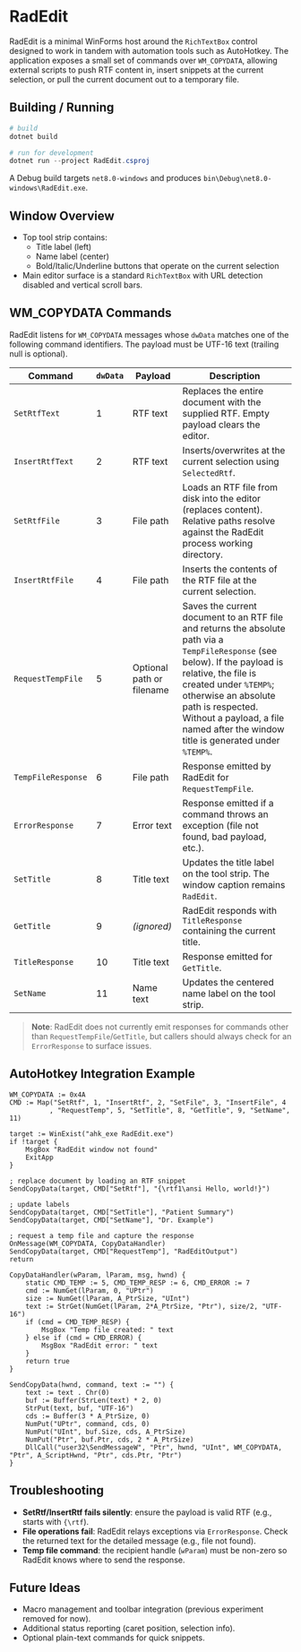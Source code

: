 # RadEdit

RadEdit is a minimal WinForms host around the `RichTextBox` control designed to work in tandem with automation tools such as AutoHotkey. The application exposes a small set of commands over `WM_COPYDATA`, allowing external scripts to push RTF content in, insert snippets at the current selection, or pull the current document out to a temporary file.

## Building / Running

```powershell
# build
dotnet build

# run for development
dotnet run --project RadEdit.csproj
```

A Debug build targets `net8.0-windows` and produces `bin\Debug\net8.0-windows\RadEdit.exe`.

## Window Overview

- Top tool strip contains:
  - Title label (left)
  - Name label (center)
  - Bold/Italic/Underline buttons that operate on the current selection
- Main editor surface is a standard `RichTextBox` with URL detection disabled and vertical scroll bars.

## WM_COPYDATA Commands

RadEdit listens for `WM_COPYDATA` messages whose `dwData` matches one of the following command identifiers. The payload must be UTF-16 text (trailing null is optional).

| Command | `dwData` | Payload | Description |
| --- | --- | --- | --- |
| `SetRtfText` | 1 | RTF text | Replaces the entire document with the supplied RTF. Empty payload clears the editor. |
| `InsertRtfText` | 2 | RTF text | Inserts/overwrites at the current selection using `SelectedRtf`. |
| `SetRtfFile` | 3 | File path | Loads an RTF file from disk into the editor (replaces content). Relative paths resolve against the RadEdit process working directory. |
| `InsertRtfFile` | 4 | File path | Inserts the contents of the RTF file at the current selection. |
| `RequestTempFile` | 5 | Optional path or filename | Saves the current document to an RTF file and returns the absolute path via a `TempFileResponse` (see below). If the payload is relative, the file is created under `%TEMP%`; otherwise an absolute path is respected. Without a payload, a file named after the window title is generated under `%TEMP%`. |
| `TempFileResponse` | 6 | File path | Response emitted by RadEdit for `RequestTempFile`. |
| `ErrorResponse` | 7 | Error text | Response emitted if a command throws an exception (file not found, bad payload, etc.). |
| `SetTitle` | 8 | Title text | Updates the title label on the tool strip. The window caption remains `RadEdit`. |
| `GetTitle` | 9 | *(ignored)* | RadEdit responds with `TitleResponse` containing the current title. |
| `TitleResponse` | 10 | Title text | Response emitted for `GetTitle`. |
| `SetName` | 11 | Name text | Updates the centered name label on the tool strip. |

> **Note**: RadEdit does not currently emit responses for commands other than `RequestTempFile`/`GetTitle`, but callers should always check for an `ErrorResponse` to surface issues.

## AutoHotkey Integration Example

```ahk
WM_COPYDATA := 0x4A
CMD := Map("SetRtf", 1, "InsertRtf", 2, "SetFile", 3, "InsertFile", 4
          , "RequestTemp", 5, "SetTitle", 8, "GetTitle", 9, "SetName", 11)

target := WinExist("ahk_exe RadEdit.exe")
if !target {
    MsgBox "RadEdit window not found"
    ExitApp
}

; replace document by loading an RTF snippet
SendCopyData(target, CMD["SetRtf"], "{\rtf1\ansi Hello, world!}")

; update labels
SendCopyData(target, CMD["SetTitle"], "Patient Summary")
SendCopyData(target, CMD["SetName"], "Dr. Example")

; request a temp file and capture the response
OnMessage(WM_COPYDATA, CopyDataHandler)
SendCopyData(target, CMD["RequestTemp"], "RadEditOutput")
return

CopyDataHandler(wParam, lParam, msg, hwnd) {
    static CMD_TEMP := 5, CMD_TEMP_RESP := 6, CMD_ERROR := 7
    cmd := NumGet(lParam, 0, "UPtr")
    size := NumGet(lParam, A_PtrSize, "UInt")
    text := StrGet(NumGet(lParam, 2*A_PtrSize, "Ptr"), size/2, "UTF-16")
    if (cmd = CMD_TEMP_RESP) {
        MsgBox "Temp file created: " text
    } else if (cmd = CMD_ERROR) {
        MsgBox "RadEdit error: " text
    }
    return true
}

SendCopyData(hwnd, command, text := "") {
    text := text . Chr(0)
    buf := Buffer(StrLen(text) * 2, 0)
    StrPut(text, buf, "UTF-16")
    cds := Buffer(3 * A_PtrSize, 0)
    NumPut("UPtr", command, cds, 0)
    NumPut("UInt", buf.Size, cds, A_PtrSize)
    NumPut("Ptr", buf.Ptr, cds, 2 * A_PtrSize)
    DllCall("user32\SendMessageW", "Ptr", hwnd, "UInt", WM_COPYDATA, "Ptr", A_ScriptHwnd, "Ptr", cds.Ptr, "Ptr")
}
```

## Troubleshooting

- **SetRtf/InsertRtf fails silently**: ensure the payload is valid RTF (e.g., starts with `{\rtf`).
- **File operations fail**: RadEdit relays exceptions via `ErrorResponse`. Check the returned text for the detailed message (e.g., file not found).
- **Temp file command**: the recipient handle (`wParam`) must be non-zero so RadEdit knows where to send the response.

## Future Ideas

- Macro management and toolbar integration (previous experiment removed for now).
- Additional status reporting (caret position, selection info).
- Optional plain-text commands for quick snippets.
